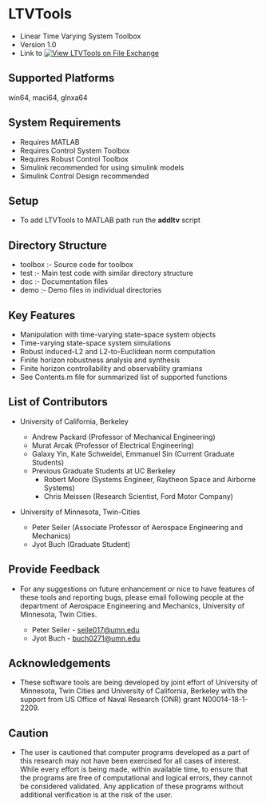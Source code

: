 # LTVTools 
* Linear Time Varying System Toolbox 
* Version 1.0
* Link to [![View LTVTools on File Exchange](https://www.mathworks.com/matlabcentral/images/matlab-file-exchange.svg)](https://www.mathworks.com/matlabcentral/fileexchange/69563-ltvtools)

## Supported Platforms
win64, maci64, glnxa64

## System Requirements
* Requires MATLAB
* Requires Control System Toolbox
* Requires Robust Control Toolbox
* Simulink recommended for using simulink models
* Simulink Control Design recommended

## Setup
* To add LTVTools to MATLAB path run the **addltv** script

## Directory Structure
* toolbox   :- Source code for toolbox     
* test      :- Main test code with similar directory structure 
* doc       :- Documentation files
* demo      :- Demo files in individual directories

## Key Features
* Manipulation with time-varying state-space system objects
* Time-varying state-space system simulations
* Robust induced-L2 and L2-to-Euclidean norm computation
* Finite horizon robustness analysis and synthesis
* Finite horizon controllability and observability gramians
* See Contents.m file for summarized list of supported functions

## List of Contributors 
* University of California, Berkeley 
  - Andrew Packard (Professor of Mechanical Engineering) 
  - Murat Arcak (Professor of Electrical Engineering) 
  - Galaxy Yin, Kate Schweidel, Emmanuel Sin (Current Graduate Students)
  - Previous Graduate Students at UC Berkeley
    - Robert Moore (Systems Engineer, Raytheon Space and Airborne Systems) 
    - Chris Meissen (Research Scientist, Ford Motor Company) 

* University of Minnesota, Twin-Cities 
  - Peter Seiler (Associate Professor of Aerospace Engineering and Mechanics) 
  - Jyot Buch (Graduate Student)

## Provide Feedback
* For any suggestions on future enhancement or nice to have features of these tools and reporting bugs, please email following people at the department of Aerospace Engineering and Mechanics, University of Minnesota, Twin Cities.

  - Peter Seiler - seile017@umn.edu
  - Jyot Buch    - buch0271@umn.edu
  
## Acknowledgements
* These software tools are being developed by joint effort of University of Minnesota, Twin Cities and University of California, Berkeley with the support from US Office of Naval Research (ONR) grant N00014-18-1-2209.

## Caution
* The user is cautioned that computer programs developed as a part of this research may not have been exercised for all cases of interest. While every effort is being made, within available time, to ensure that the programs are free of computational and logical errors, they cannot be considered validated. Any application of these programs without additional verification is at the risk of the user.
